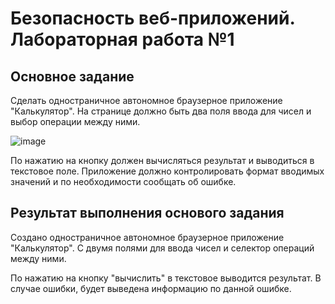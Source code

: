 # Безопасность веб-приложений. Лабораторная работа №1

## Основное задание

Сделать одностраничное автономное браузерное приложение "Калькулятор".
На странице должно быть два поля ввода для чисел и выбор операции между ними.

![image](https://user-images.githubusercontent.com/573438/187915503-1ced3877-b5ea-45f8-8452-ef6b57749fd6.png)

По нажатию на кнопку должен вычисляться результат и выводиться в текстовое поле.
Приложение должно контролировать формат вводимых значений и по необходимости сообщать об ошибке.

## Результат выполнения основого задания

Создано одностраничное автономное браузерное приложение "Калькулятор".
С двумя полями для ввода чисел и селектор операций между ними.

По нажатию на кнопку "вычислить" в текстовое выводится результат.
В случае ошибки, будет выведена информацию по данной ошибке.
